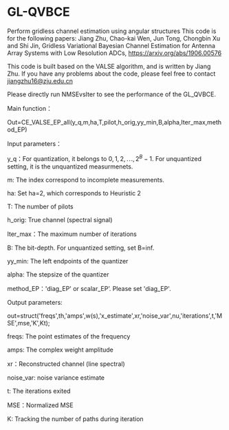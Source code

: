 # GL-QVBCE
Perform gridless channel estimation using angular structures
This code is for the following papers:
Jiang Zhu, Chao-kai Wen, Jun Tong, Chongbin Xu and Shi Jin, 
Gridless Variational Bayesian Channel Estimation for Antenna Array Systems with Low Resolution ADCs,
https://arxiv.org/abs/1906.00576

This code is built based on the VALSE algorithm, and is written by Jiang Zhu. If you have any problems about the code, please feel free to contact jiangzhu16@zju.edu.cn


Please directly run NMSEvsIter to see the performance of the GL_QVBCE. 


Main function：

Out=CE_VALSE_EP_all(y_q,m,ha,T,pilot,h_orig,yy_min,B,alpha,Iter_max,method_EP)

Input parameters：

y_q：For quantization, it belongs to $0,1,2,\cdots,2^B-1$. For unquantized setting, it is the unquantized measurmenets.

m: The index correspond to incomplete measurements. 

ha: Set ha=2, which corresponds to Heuristic 2

T: The number of pilots

h_orig: True channel (spectral signal)

Iter_max：The maximum number of iterations

B: The bit-depth. For unquantized setting, set B=inf.

yy_min: The left endpoints of the quantizer

alpha: The stepsize of the quantizer

method_EP：'diag_EP' or scalar_EP’. Please set 'diag_EP'.

Output parameters:

out=struct('freqs',th,'amps',w(s),'x_estimate',xr,'noise_var',nu,'iterations',t,'MSE',mse,'K',Kt);

freqs: The point estimates of the frequency

amps: The complex weight amplitude

xr：Reconstructed channel (line spectral)

noise_var: noise variance estimate

t: The iterations exited 

MSE：Normalized MSE

K: Tracking the number of paths during iteration
